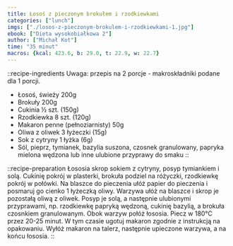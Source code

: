 ```yaml
---
title: Łosoś z pieczonym brokułem i rzodkiewkami
categories: ["lunch"]
imgs: ["./losos-z-pieczonym-brokulem-i-rzodkiewkami-1.jpg"]
ebook: ["Dieta wysokobiałkowa 2"]
author: ["Michał Kot"]
time: "35 minut"
macros: {kcal: 423.6, b: 29.0, t: 22.9, w: 22.7}
---
```


::recipe-ingredients
Uwaga: przepis na 2 porcje - makroskładniki podane dla 1 porcji.
- Łosoś, świeży 200g
- Brokuły 200g
- Cukinia ½ szt. (150g)
- Rzodkiewka 8 szt. (120g)
- Makaron penne (pełnoziarnisty) 50g
- Oliwa z oliwek 3 łyżeczki (15g)
- Sok z cytryny 1 łyżka (6g)
- Sól, pieprz, tymianek, bazylia suszona, czosnek granulowany, papryka mielona wędzona lub inne ulubione przyprawy do smaku
::

::recipe-preparation
Łososia skrop sokiem z cytryny, posyp tymiankiem i solą.
Cukinię pokrój w plasterki, brokuła podziel na różyczki, rzodkiewkę pokrój w połówki.
Na blaszce do pieczenia ułóż papier do pieczenia i posmaruj go cienko 1 łyżeczką oliwy.
Warzywa ułóż na blaszce i skrop je pozostałą oliwą z oliwek. Posyp je solą, a następnie ulubionymi przyprawami, np. rzodkiewkę papryką wędzoną, cukinię bazylią, a brokuła czosnkiem granulowanym. Obok warzyw połóż łososia. Piecz w 180°C przez 20-25 minut.
W tym czasie ugotuj makaron zgodnie z instrukcją na opakowaniu. Wyłóż makaron na talerz, następnie upieczone warzywa, a na końcu łososia.
::